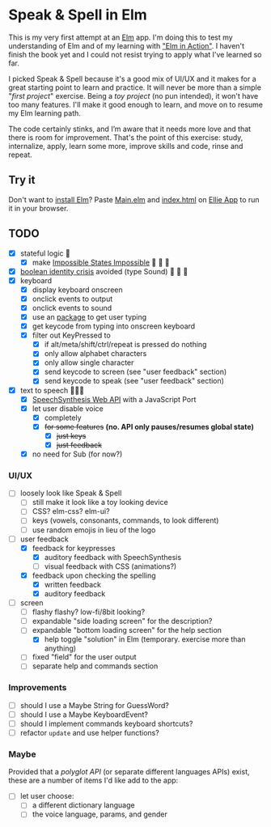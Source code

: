 # Speak & Spell in Elm

This is my very first attempt at an [Elm](https://elm-lang.org/) app. I'm doing this to test my understanding of Elm and of my learning with ["Elm in Action"](https://www.manning.com/books/elm-in-action). I haven't finish the book yet and I could not resist trying to apply what I've learned so far.

I picked Speak & Spell because it's a good mix of UI/UX and it makes for a great starting point to learn and practice. It will never be more than a simple "*first project*" exercise. Being a *toy project* (no pun intended), it won't have too many features. I'll make it good enough to learn, and move on to resume my Elm learning path.

The code certainly stinks, and I’m aware that it needs more love and that there is room for improvement. That's the point of this exercise: study, internalize, apply, learn some more, improve skills and code, rinse and repeat.

## Try it

Don't want to [install Elm](https://guide.elm-lang.org/install/)? Paste [Main.elm](./src/Main.elm) and [index.html](./index.html) on [Ellie App](https://ellie-app.com/new) to run it in your browser.

## TODO

- [x] stateful logic 🥳
  - [x] make [Impossible States Impossible](https://sporto.github.io/elm-patterns/basic/impossible-states.html) 🎉 🎉 🎉
- [x] [boolean identity crisis](https://www.youtube.com/watch?v=6TDKHGtAxeg) avoided (type Sound) 🥳 🥳 🥳
- [x] keyboard
  - [x] display keyboard onscreen
  - [x] onclick events to output
  - [x] onclick events to sound
  - [x] use an [package](https://package.elm-lang.org/packages/Gizra/elm-keyboard-event/latest/) to get user typing
  - [x] get keycode from typing into onscreen keyboard
  - [x] filter out KeyPressed to
    - [x] if alt/meta/shift/ctrl/repeat is pressed do nothing
    - [x] only allow alphabet characters
    - [x] only allow single character
    - [x] send keycode to screen (see "user feedback" section)
    - [x] send keycode to speak (see "user feedback" section)
- [x] text to speech 🤖🤖🤖
  - [x] [SpeechSynthesis Web API](https://developer.mozilla.org/en-US/docs/Web/API/SpeechSynthesis) with a JavaScript Port
  - [x] let user disable voice
    - [x] completely
    - [x] ~~for some features~~ **(no. API only pauses/resumes global state)**
      - [x] ~~just keys~~
      - [x] ~~just feedback~~
  - [x] no need for Sub (for now?)

### UI/UX

- [ ] loosely look like Speak & Spell
  - [ ] still make it look like a toy looking device
  - [ ] CSS? elm-css? elm-ui?
  - [ ] keys (vowels, consonants, commands, to look different)
  - [ ] use random emojis in lieu of the logo
- [ ] user feedback
  - [x] feedback for keypresses
    - [x] auditory feedback with SpeechSynthesis
    - [ ] visual feedback with CSS (animations?)
  - [x] feedback upon checking the spelling
    - [x] written feedback
    - [x] auditory feedback
- [ ] screen
  - [ ] flashy flashy? low-fi/8bit looking?
  - [ ] expandable "side loading screen" for the description?
  - [ ] expandable "bottom loading screen" for the help section
    - [x] help toggle "solution" in Elm (temporary. exercise more than anything)
  - [ ] fixed "field" for the user output
  - [ ] separate help and commands section

### Improvements

- [ ] should I use a Maybe String for GuessWord?
- [ ] should I use a Maybe KeyboardEvent?
- [ ] should I implement commands keyboard shortcuts?
- [ ] refactor ```update``` and use helper functions?

### Maybe

Provided that a *polyglot API* (or separate different languages APIs) exist, these are a number of items I'd like add to the app:

- [ ] let user choose:
  - [ ] a different dictionary language
  - [ ] the voice language, params, and gender
